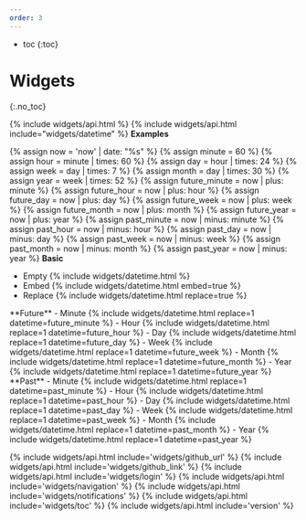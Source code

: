 ```yaml
---
order: 3
---
```


- toc
{:toc}

# Widgets
{:.no_toc}

{% include widgets/api.html %}
{% include widgets/api.html include="widgets/datetime" %}
**Examples**

{% assign now = 'now' | date: "%s" %}
{% assign minute = 60 %}
{% assign hour = minute | times: 60 %}
{% assign day = hour | times: 24 %}
{% assign week = day | times: 7 %}
{% assign month = day | times: 30 %}
{% assign year = week | times: 52 %}
{% assign future_minute = now | plus: minute %}
{% assign future_hour = now | plus: hour %}
{% assign future_day = now | plus: day %}
{% assign future_week = now | plus: week %}
{% assign future_month = now | plus: month %}
{% assign future_year = now | plus: year %}
{% assign past_minute = now | minus: minute %}
{% assign past_hour = now | minus: hour %}
{% assign past_day = now | minus: day %}
{% assign past_week = now | minus: week %}
{% assign past_month = now | minus: month %}
{% assign past_year = now | minus: year %}
**Basic**
- Empty {% include widgets/datetime.html %}
- Embed {% include widgets/datetime.html embed=true %}
- Replace {% include widgets/datetime.html replace=true %}

<div class="grid">
<div markdown=1>
**Future**
- Minute {% include widgets/datetime.html replace=1 datetime=future_minute %}
- Hour {% include widgets/datetime.html replace=1 datetime=future_hour %}
- Day {% include widgets/datetime.html replace=1 datetime=future_day %}
- Week {% include widgets/datetime.html replace=1 datetime=future_week %}
- Month {% include widgets/datetime.html replace=1 datetime=future_month %}
- Year {% include widgets/datetime.html replace=1 datetime=future_year %}
</div>
<div markdown=1>
**Past**
- Minute {% include widgets/datetime.html replace=1 datetime=past_minute %}
- Hour {% include widgets/datetime.html replace=1 datetime=past_hour %}
- Day {% include widgets/datetime.html replace=1 datetime=past_day %}
- Week {% include widgets/datetime.html replace=1 datetime=past_week %}
- Month {% include widgets/datetime.html replace=1 datetime=past_month %}
- Year {% include widgets/datetime.html replace=1 datetime=past_year %}
</div>
</div>

{% include widgets/api.html include='widgets/github_url' %}
{% include widgets/api.html include='widgets/github_link' %}
{% include widgets/api.html include='widgets/login' %}
{% include widgets/api.html include='widgets/navigation' %}
{% include widgets/api.html include='widgets/notifications' %}
{% include widgets/api.html include='widgets/toc' %}
{% include widgets/api.html include='version' %}